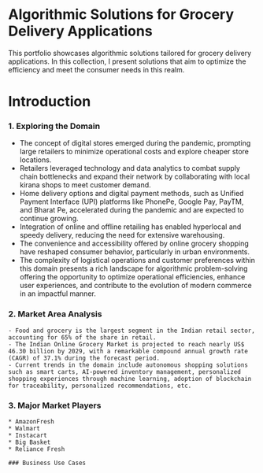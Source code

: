 # Algorithmic Solutions for Grocery Delivery Applications

This portfolio showcases algorithmic solutions tailored for grocery delivery applications. In this collection, I present solutions that aim to optimize the efficiency and meet the consumer needs in this realm.

# Introduction
### 1. Exploring the Domain
   * The concept of digital stores emerged during the pandemic, prompting large retailers to minimize operational costs and explore cheaper store locations.
   * Retailers leveraged technology and data analytics to combat supply chain bottlenecks and expand their network by collaborating with local kirana shops to meet customer demand.
   * Home delivery options and digital payment methods, such as Unified Payment Interface (UPI) platforms like PhonePe, Google Pay, PayTM, and Bharat Pe, accelerated during the pandemic and are expected to continue growing.
   * Integration of online and offline retailing has enabled hyperlocal and speedy delivery, reducing the need for extensive warehousing.
   * The convenience and accessibility offered by online grocery shopping have reshaped consumer behavior, particularly in urban environments.
   * The complexity of logistical operations and customer preferences within this domain presents a rich landscape for algorithmic problem-solving offering the opportunity to optimize operational efficiencies, enhance user experiences, and contribute to the evolution of modern commerce in an impactful manner.

### 2. Market Area Analysis
    - Food and grocery is the largest segment in the Indian retail sector, accounting for 65% of the share in retail. 
    - The Indian Online Grocery Market is projected to reach nearly US$ 46.30 billion by 2029, with a remarkable compound annual growth rate (CAGR) of 37.1% during the forecast period.
    - Current trends in the domain include autonomous shopping solutions such as smart carts, AI-powered inventory management, personalized shopping experiences through machine learning, adoption of blockchain for traceability, personalized recommendations, etc.

### 3. Major Market Players
    * AmazonFresh
    * Walmart
    * Instacart
    * Big Basket
    * Reliance Fresh

    ### Business Use Cases
